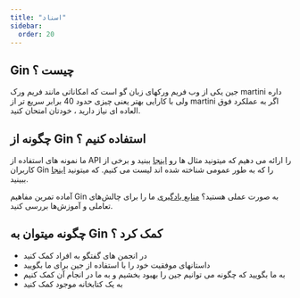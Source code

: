 ```yaml
---
title: "اسناد"
sidebar:
  order: 20
---
```


## Gin چیست ؟

جین یکی از وب فریم ورکهای زبان گو است که امکاناتی مانند فریم ورک martini داره ولی با کارایی بهتر یعنی چیزی حدود 40 برابر سریع تر از martini اگر به عملکرد فوق العاده ای نیاز دارید ، خودتان امتحان کنید.

## چگونه از Gin استفاده کنیم ؟

ما نمونه های استفاده از API را ارائه می دهیم که میتونید مثال ها رو [اینجا](https://github.com/gin-gonic/examples) ببنید و برخی از کاربران Gin را که به طور عمومی شناخته شده اند لیست می کنیم. که میتونید [اینجا](./users) ببینید.

آماده تمرین مفاهیم Gin به صورت عملی هستید؟ [منابع یادگیری](./learning-resources) ما را برای چالش‌های تعاملی و آموزش‌ها بررسی کنید.

## چگونه میتوان به Gin کمک کرد ؟

- در انجمن های گفتگو به افراد کمک کنید
- داستانهای موفقیت خود را با استفاده از جین برای ما بگویید
- به ما بگویید که چگونه می توانیم جین را بهبود بخشیم و به ما در انجام آن کمک کنیم
- به یک کتابخانه موجود کمک کنید
